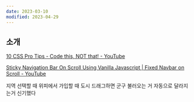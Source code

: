 ```yaml
---
date: 2023-03-10
modified: 2023-04-29
---
```


## 소개

[10 CSS Pro Tips - Code this, NOT that! - YouTube](https://www.youtube.com/watch?v=Qhaz36TZG5Y)

[Sticky Navigation Bar On Scroll Using Vanilla Javascript | Fixed Navbar on Scroll - YouTube](https://www.youtube.com/watch?v=6HFpw5fcaD8)

지역 선택할 때
위피에서 가입할 때
도시 드래그하면 군구 불러오는 거 자동으로 달라지는거 신기했다
